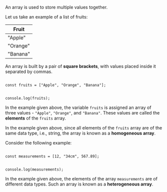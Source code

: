 An array is used to
store multiple values together.

Let us take an example
of a list of fruits:

| Fruit    |
| -------- |
| "Apple"  |
| "Orange" |
| "Banana" |

An array is built
by a pair of **square brackets**,
with values placed inside
it separated by commas.

<codeblock language="javascript" type="lesson">
<code>
const fruits = ["Apple", "Orange", "Banana"];

console.log(fruits);
</code>
</codeblock>

In the example given above,
the variable `fruits`
is assigned an array of three values -
`"Apple"`, `"Orange"`, and `"Banana"`.
These values are called
the **elements** of the `fruits` array.

In the example given above,
since all elements of the `fruits` array
are of the same data type,
i.e., string,
the array is known as
a **homogeneous array**.

Consider the following example:

<codeblock language="javascript" type="lesson">
<code>
const measurements = [12, "34cm", 567.89];

console.log(measurements);
</code>
</codeblock>

In the example given above,
the elements of the array `measurements`
are of different data types.
Such an array is known as
a **heterogeneous array**.
